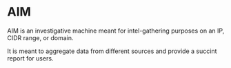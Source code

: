 # AIM
AIM is an investigative machine meant for intel-gathering purposes on an IP, CIDR range, or domain.

It is meant to aggregate data from different sources and provide a succint report for users.
